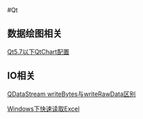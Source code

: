 #Qt
## 数据绘图相关
[Qt5.7以下QtChart配置](https://github.com/czyt1988/czyBlog/tree/master/QtChartInstall)
## IO相关
[QDataStream writeBytes与writeRawData区别](https://github.com/czyt1988/czyBlog/tree/master/QDataStream)

[Windows下快速读取Excel](https://github.com/czyt1988/czyBlog/tree/master/fastReadExcel)
